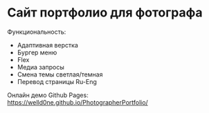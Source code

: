 # Сайт портфолио для фотографа

Функциональность:

- Адаптивная верстка
- Бургер меню
- Flex
- Медиа запросы
- Смена темы светлая/темная
- Перевод страницы Ru-Eng

Онлайн демо Github Pages:
<a href="https://welld0ne.github.io/PhotographerPortfolio/">https://welld0ne.github.io/PhotographerPortfolio/
